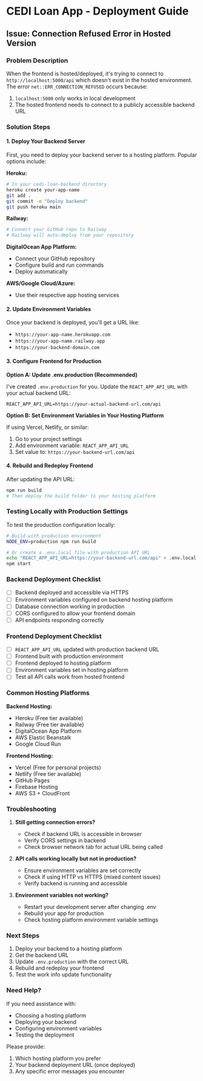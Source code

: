 # CEDI Loan App - Deployment Guide

## Issue: Connection Refused Error in Hosted Version

### Problem Description
When the frontend is hosted/deployed, it's trying to connect to `http://localhost:5000/api` which doesn't exist in the hosted environment. The error `net::ERR_CONNECTION_REFUSED` occurs because:

1. `localhost:5000` only works in local development
2. The hosted frontend needs to connect to a publicly accessible backend URL

### Solution Steps

#### 1. Deploy Your Backend Server

First, you need to deploy your backend server to a hosting platform. Popular options include:

**Heroku:**
```bash
# In your cedi-loan-backend directory
heroku create your-app-name
git add .
git commit -m "Deploy backend"
git push heroku main
```

**Railway:**
```bash
# Connect your GitHub repo to Railway
# Railway will auto-deploy from your repository
```

**DigitalOcean App Platform:**
- Connect your GitHub repository
- Configure build and run commands
- Deploy automatically

**AWS/Google Cloud/Azure:**
- Use their respective app hosting services

#### 2. Update Environment Variables

Once your backend is deployed, you'll get a URL like:
- `https://your-app-name.herokuapp.com`
- `https://your-app-name.railway.app`
- `https://your-backend-domain.com`

#### 3. Configure Frontend for Production

**Option A: Update .env.production (Recommended)**

I've created `.env.production` for you. Update the `REACT_APP_API_URL` with your actual backend URL:

```env
REACT_APP_API_URL=https://your-actual-backend-url.com/api
```

**Option B: Set Environment Variables in Your Hosting Platform**

If using Vercel, Netlify, or similar:
1. Go to your project settings
2. Add environment variable: `REACT_APP_API_URL`
3. Set value to: `https://your-backend-url.com/api`

#### 4. Rebuild and Redeploy Frontend

After updating the API URL:
```bash
npm run build
# Then deploy the build folder to your hosting platform
```

### Testing Locally with Production Settings

To test the production configuration locally:

```bash
# Build with production environment
NODE_ENV=production npm run build

# Or create a .env.local file with production API URL
echo "REACT_APP_API_URL=https://your-backend-url.com/api" > .env.local
npm start
```

### Backend Deployment Checklist

- [ ] Backend deployed and accessible via HTTPS
- [ ] Environment variables configured on backend hosting platform
- [ ] Database connection working in production
- [ ] CORS configured to allow your frontend domain
- [ ] API endpoints responding correctly

### Frontend Deployment Checklist

- [ ] `REACT_APP_API_URL` updated with production backend URL
- [ ] Frontend built with production environment
- [ ] Frontend deployed to hosting platform
- [ ] Environment variables set in hosting platform
- [ ] Test all API calls work from hosted frontend

### Common Hosting Platforms

**Backend Hosting:**
- Heroku (Free tier available)
- Railway (Free tier available)
- DigitalOcean App Platform
- AWS Elastic Beanstalk
- Google Cloud Run

**Frontend Hosting:**
- Vercel (Free for personal projects)
- Netlify (Free tier available)
- GitHub Pages
- Firebase Hosting
- AWS S3 + CloudFront

### Troubleshooting

1. **Still getting connection errors?**
   - Check if backend URL is accessible in browser
   - Verify CORS settings in backend
   - Check browser network tab for actual URL being called

2. **API calls working locally but not in production?**
   - Ensure environment variables are set correctly
   - Check if using HTTP vs HTTPS (mixed content issues)
   - Verify backend is running and accessible

3. **Environment variables not working?**
   - Restart your development server after changing .env
   - Rebuild your app for production
   - Check hosting platform environment variable settings

### Next Steps

1. Deploy your backend to a hosting platform
2. Get the backend URL
3. Update `.env.production` with the correct URL
4. Rebuild and redeploy your frontend
5. Test the work info update functionality

### Need Help?

If you need assistance with:
- Choosing a hosting platform
- Deploying your backend
- Configuring environment variables
- Testing the deployment

Please provide:
1. Which hosting platform you prefer
2. Your backend deployment URL (once deployed)
3. Any specific error messages you encounter